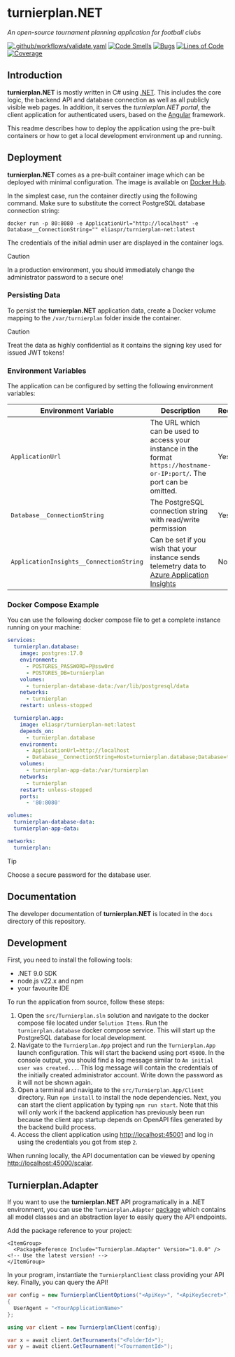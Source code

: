 # turnierplan.NET

*An open-source tournament planning application for football clubs*

[![.github/workflows/validate.yaml](https://github.com/turnierplan-NET/turnierplan.NET/actions/workflows/validate.yaml/badge.svg)](https://github.com/turnierplan-NET/turnierplan.NET/actions/workflows/validate.yaml) [![Code Smells](https://sonarcloud.io/api/project_badges/measure?project=turnierplan-NET_turnierplan.NET&metric=code_smells)](https://sonarcloud.io/summary/new_code?id=turnierplan-NET_turnierplan.NET) [![Bugs](https://sonarcloud.io/api/project_badges/measure?project=turnierplan-NET_turnierplan.NET&metric=bugs)](https://sonarcloud.io/summary/new_code?id=turnierplan-NET_turnierplan.NET) [![Lines of Code](https://sonarcloud.io/api/project_badges/measure?project=turnierplan-NET_turnierplan.NET&metric=ncloc)](https://sonarcloud.io/summary/new_code?id=turnierplan-NET_turnierplan.NET) [![Coverage](https://sonarcloud.io/api/project_badges/measure?project=turnierplan-NET_turnierplan.NET&metric=coverage)](https://sonarcloud.io/summary/new_code?id=turnierplan-NET_turnierplan.NET)

## Introduction

**turnierplan.NET** is mostly written in C# using [.NET](https://dotnet.microsoft.com/). This includes the core logic, the backend API and database connection as well as all publicly visible web pages. In addition, it serves the *turnierplan.NET portal*, the client application for authenticated users, based on the [Angular](https://angular.dev/) framework.

This readme describes how to deploy the application using the pre-built containers or how to get a local development environment up and running.

## Deployment

**turnierplan.NET** comes as a pre-built container image which can be deployed with minimal configuration. The image is available on [Docker Hub](https://hub.docker.com/r/eliaspr/turnierplan-net).

In the simplest case, run the container directly using the following command. Make sure to substitute the correct PostgreSQL database connection string:

```shell
docker run -p 80:8080 -e ApplicationUrl="http://localhost" -e Database__ConnectionString="" eliaspr/turnierplan-net:latest
```

The credentials of the initial admin user are displayed in the container logs.

> [!CAUTION]
> In a production environment, you should immediately change the administrator password to a secure one!

### Persisting Data

To persist the **turnierplan.NET** application data, create a Docker volume mapping to the `/var/turnierplan` folder inside the container.

> [!CAUTION]
> Treat the data as highly confidential as it contains the signing key used for issued JWT tokens!

### Environment Variables

The application can be configured by setting the following environment variables:

| Environment Variable                    | Description                                                                                                                                                                     | Required | Default |
|-----------------------------------------|---------------------------------------------------------------------------------------------------------------------------------------------------------------------------------|----------|---------|
| `ApplicationUrl`                        | The URL which can be used to access your instance in the format `https://hostname-or-IP:port/`. The port can be omitted.                                                        | Yes      | -       |
| `Database__ConnectionString`            | The PostgreSQL connection string with read/write permission                                                                                                                     | Yes      | -       |
| `ApplicationInsights__ConnectionString` | Can be set if you wish that your instance sends telemetry data to [Azure Application Insights](https://learn.microsoft.com/en-us/azure/azure-monitor/app/app-insights-overview) | No       | -       |

### Docker Compose Example

You can use the following docker compose file to get a complete instance running on your machine:

```yaml
services:
  turnierplan.database:
    image: postgres:17.0
    environment:
      - POSTGRES_PASSWORD=P@ssw0rd
      - POSTGRES_DB=turnierplan
    volumes:
      - turnierplan-database-data:/var/lib/postgresql/data
    networks:
      - turnierplan
    restart: unless-stopped

  turnierplan.app:
    image: eliaspr/turnierplan-net:latest
    depends_on:
      - turnierplan.database
    environment:
      - ApplicationUrl=http://localhost
      - Database__ConnectionString=Host=turnierplan.database;Database=turnierplan;Username=postgres;Password=P@ssw0rd
    volumes:
      - turnierplan-app-data:/var/turnierplan
    networks:
      - turnierplan
    restart: unless-stopped
    ports:
      - '80:8080'

volumes:
  turnierplan-database-data:
  turnierplan-app-data:

networks:
  turnierplan:
```

> [!TIP]
> Choose a secure password for the database user.

## Documentation

The developer documentation of **turnierplan.NET** is located in the `docs` directory of this repository.

## Development

First, you need to install the following tools:

- .NET 9.0 SDK
- node.js v22.x and npm
- your favourite IDE

To run the application from source, follow these steps:

1. Open the `src/Turnierplan.sln` solution and navigate to the docker compose file located under `Solution Items`. Run the `turnierplan.database` docker compose service. This will start up the PostgreSQL database for local development.
2. Navigate to the `Turnierplan.App` project and run the `Turnierplan.App` launch configuration. This will start the backend using port `45000`. In the console output, you should find a log message similar to `An initial user was created...`. This log message will contain the credentials of the initially created administrator account. Write down the password as it will not be shown again.
3. Open a terminal and navigate to the `src/Turnierplan.App/Client` directory. Run `npm install` to install the node dependencies. Next, you can start the client application by typing `npm run start`. Note that this will only work if the backend application has previously been run because the client app startup depends on OpenAPI files generated by the backend build process.
4. Access the client application using [http://localhost:45001](http://localhost:45001) and log in using the credentials you got from step `2`.

When running locally, the API documentation can be viewed by opening [http://localhost:45000/scalar](http://localhost:45000/scalar).

## Turnierplan.Adapter

If you want to use the **turnierplan.NET** API programatically in a .NET environment, you can use the `Turnierplan.Adapter` [package](https://www.nuget.org/packages/Turnierplan.Adapter) which contains all model classes and an abstraction layer to easily query the API endpoints.

Add the package reference to your project:

```csproj
<ItemGroup>
  <PackageReference Include="Turnierplan.Adapter" Version="1.0.0" /> <!-- Use the latest version! -->
</ItemGroup>
```

In your program, instantiate the `TurnierplanClient` class providing your API key. Finally, you can query the API!

```cs
var config = new TurnierplanClientOptions("<ApiKey>", "<ApiKeySecret>")
{
  UserAgent = "<YourApplicationName>"
};

using var client = new TurnierplanClient(config);

var x = await client.GetTournaments("<FolderId>");
var y = await client.GetTournament("<TournamentId>");
